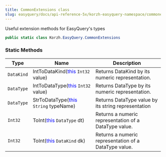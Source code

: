 ```yaml
---
title: CommonExtensions class
slug: easyquery/docs/api-reference-5x/korzh-easyquery-namespace/commonextensions-class
---
```



Useful extension methods for EasyQuery's types
```csharp
public static class Korzh.EasyQuery.CommonExtensions

```

### Static Methods

| Type | Name | Description | 
| --- | --- | --- | 
| `DataKind` | IntToDataKind(<span style='color: blue'>this</span> `Int32` value) | Returns DataKind by its numeric representation. | 
| `DataType` | IntToDataType(<span style='color: blue'>this</span> `Int32` value) | Returns DataType by its numeric representation. | 
| `DataType` | StrToDataType(<span style='color: blue'>this</span> `String` typeName) | Returns DataType value by its string representation | 
| `Int32` | ToInt(<span style='color: blue'>this</span> `DataType` dt) | Returns a numeric representation of a DataType value. | 
| `Int32` | ToInt(<span style='color: blue'>this</span> `DataKind` dk) | Returns a numeric representation of a DataType value. |